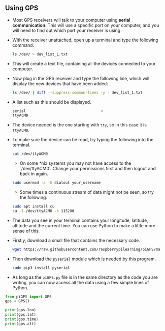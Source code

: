 ## Using GPS

- Most GPS receivers will talk to your computer using **serial communication**. This will use a specific port on your computer, and you will need to find out which port your receiver is using.

- With the receiver unattached, open up a terminal and type the following command:

	```bash
	ls /dev/ > dev_list_1.txt
	```
	
- This will create a text file, containing all the devices connected to your computer.

- Now plug in the GPS receiver and type the following line, which will display the new devices that have been added:

	```bash
	ls /dev/ | diff --suppress-common-lines -y - dev_list_1.txt
	```

- A list such as this should be displayed.

  ```bash
  serial							      <
  ttyACM0
  ```

- The device needed is the one starting with `tty`, so in this case it is `ttyACM0`.

- To make sure the device can be read, try typing the following into the terminal.

	```bash
	cat /dev/ttyACM0
	```
	
	- On some *nix systems you may not have access to the `/dev/ttyACM0'. Change your permissions first and then logout and back in again.
	```bash
	sudo usermod -a -G dialout your_username
	```
	- Some times a continuous stream of data might not be seen, so try the following:
	
	```bash
	sudo apt install cu
	cu -l /dev/ttyACM0 -s 115200
	```
- The data you see in your terminal contains your longitude, latitude, altitude and the current time. You can use Python to make a little more sense of this.

- Firstly, download a small file that contains the necessary code.

	```bash
	wget https://raw.githubusercontent.com/raspberrypilearning/piGPS/master/piGPS.py
	```

- Then download the `pyserial` module which is needed by this program.

	```bash
	sudo pip3 install pyserial
	```
	
- As long as the `piGPS.py` file is in the same directory as the code you are writing, you can now access all the data using a few simple lines of Python.

```python
from piGPS import GPS
gps = GPS()

print(gps.lon)
print(gps.lat)
print(gps.time)
print(gps.alt)
```
